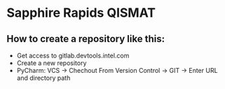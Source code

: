 # Sapphire Rapids QISMAT

## How to create a repository like this:

- Get access to gitlab.devtools.intel.com
- Create a new repository
- PyCharm: VCS -> Chechout From Version Control -> GIT -> Enter URL and directory path
